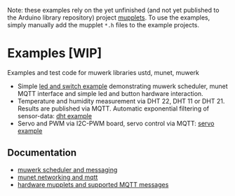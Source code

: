 Note: these examples rely on the yet unfinished (and not yet published to the Arduino library repository) project [mupplets](https://github.com/muwerk/mupplets). To use the examples, simply manually add the mupplet `*.h` files to the example projects.

# Examples [WIP]

Examples and test code for muwerk libraries ustd, munet, muwerk

* Simple [led and switch example](https://github.com/muwerk/Examples/tree/master/led) demonstrating muwerk scheduler, 
munet MQTT interface and simple led and button hardware interaction.
* Temperature and humidity measurement via DHT 22, DHT 11 or DHT 21. Results are published via MQTT. Automatic exponential filtering of sensor-data: [dht example](https://github.com/muwerk/Examples/tree/master/dht)
* Servo and PWM via I2C-PWM board, servo control via MQTT: [servo example](https://github.com/muwerk/Examples/tree/master/servo)

## Documentation

* [muwerk scheduler and messaging](https://github.com/muwerk/muwerk)
* [munet networking and mqtt](https://github.com/muwerk/munet)
* [hardware mupplets and supported MQTT messages](https://github.com/muwerk/mupplets)
